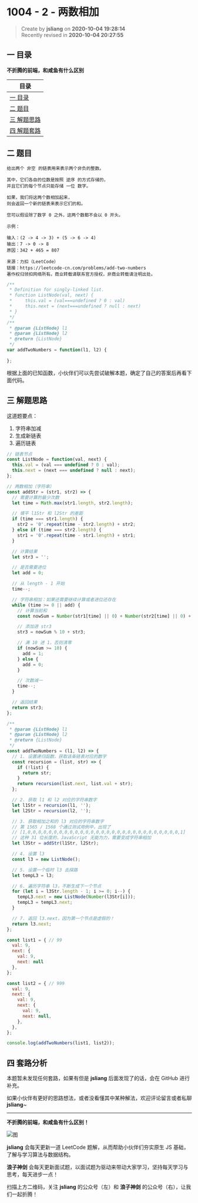 1004 - 2 - 两数相加
===

> Create by **jsliang** on **2020-10-04 19:28:14**  
> Recently revised in **2020-10-04 20:27:55**

<!-- 目录开始 -->
## 一 目录

**不折腾的前端，和咸鱼有什么区别**

| 目录 |
| --- |
| [一 目录](#chapter-one) |
| [二 题目](#chapter-two) |
| [三 解题思路](#chapter-three) |
| [四 解题套路](#chapter-four) |
<!-- 目录结束 -->

## 二 题目



```
给出两个 非空 的链表用来表示两个非负的整数。

其中，它们各自的位数是按照 逆序 的方式存储的，
并且它们的每个节点只能存储 一位 数字。

如果，我们将这两个数相加起来，
则会返回一个新的链表来表示它们的和。

您可以假设除了数字 0 之外，这两个数都不会以 0 开头。

示例：

输入：(2 -> 4 -> 3) + (5 -> 6 -> 4)
输出：7 -> 0 -> 8
原因：342 + 465 = 807

来源：力扣（LeetCode）
链接：https://leetcode-cn.com/problems/add-two-numbers
著作权归领扣网络所有。商业转载请联系官方授权，非商业转载请注明出处。
```

```js
/**
 * Definition for singly-linked list.
 * function ListNode(val, next) {
 *     this.val = (val===undefined ? 0 : val)
 *     this.next = (next===undefined ? null : next)
 * }
 */
/**
 * @param {ListNode} l1
 * @param {ListNode} l2
 * @return {ListNode}
 */
var addTwoNumbers = function(l1, l2) {
    
};
```

根据上面的已知函数，小伙伴们可以先尝试破解本题，确定了自己的答案后再看下面代码。

## 三 解题思路



这道题要点：

1. 字符串加减
2. 生成新链表
3. 遍历链表

```js
// 链表节点
const ListNode = function(val, next) {
  this.val = (val === undefined ? 0 : val);
  this.next = (next === undefined ? null : next);
};

// 两数相加（字符串）
const addStr = (str1, str2) => {
  // 需要计算的最少次数
  let time = Math.max(str1.length, str2.length);

  // 填平 l1Str 和 l2Str 的差距
  if (time === str1.length) {
    str2 = '0'.repeat(time - str2.length) + str2;
  } else if (time === str2.length) {
    str1 = '0'.repeat(time - str1.length) + str1;
  }

  // 计算结果
  let str3 = '';

  // 是否需要进位
  let add = 0;

  // 从 length - 1 开始
  time--;

  // 字符串相加：如果还需要继续计算或者进位还存在
  while (time >= 0 || add) {
    // 计算当前和
    const nowSum = Number(str1[time] || 0) + Number(str2[time] || 0) + add;

    // 添加进 str3
    str3 = nowSum % 10 + str3;

    // 满 10 进 1，否则清零
    if (nowSum >= 10) {
      add = 1;
    } else {
      add = 0;
    }

    // 次数减一
    time--;
  }

  // 返回结果
  return str3;
};

/**
 * @param {ListNode} l1
 * @param {ListNode} l2
 * @return {ListNode}
 */
const addTwoNumbers = (l1, l2) => {
  // 1. 设置递归函数，获取该条链表对应的数字
  const recursion = (list, str) => {
    if (!list) {
      return str;
    }
    return recursion(list.next, list.val + str);
  };

  // 2. 获取 l1 和 l2 对应的字符串数字
  let l1Str = recursion(l1, '');
  let l2Str = recursion(l2, '');

  // 3. 获取相加之和的 l3 对应的字符串数字
  // 第 1565 / 1568 个通过测试用例中，出现了
  // [1,0,0,0,0,0,0,0,0,0,0,0,0,0,0,0,0,0,0,0,0,0,0,0,0,0,0,0,0,0,1]
  // 这种 31 位长度的，JavaScript 无能为力，需要变成字符串相加
  let l3Str = addStr(l1Str, l2Str);

  // 4. 设置 l3
  const l3 = new ListNode();

  // 5. 设置一个临时 l3 去探路
  let tempL3 = l3;

  // 6. 遍历字符串 l3，不断生成下一个节点
  for (let i = l3Str.length - 1; i >= 0; i--) {
    tempL3.next = new ListNode(Number(l3Str[i]));
    tempL3 = tempL3.next;
  }

  // 7. 返回 l3.next，因为第一个节点是虚假的！
  return l3.next;
};

const list1 = { // 99
  val: 9,
  next: {
    val: 9,
    next: null
  },
};

const list2 = { // 999
  val: 9,
  next: {
    val: 9,
    next: {
      val: 9,
      next: null,
    },
  },
};

console.log(addTwoNumbers(list1, list2));
```

## 四 套路分析



本题暂未发现任何套路，如果有但是 **jsliang** 后面发现了的话，会在 GitHub 进行补充。

如果小伙伴有更好的思路想法，或者没看懂其中某种解法，欢迎评论留言或者私聊 **jsliang**~

---

**不折腾的前端，和咸鱼有什么区别！**

![图](https://github.com/LiangJunrong/document-library/blob/master/public-repertory/img/z-index-small.png?raw=true)

**jsliang** 会每天更新一道 LeetCode 题解，从而帮助小伙伴们夯实原生 JS 基础，了解与学习算法与数据结构。

**浪子神剑** 会每天更新面试题，以面试题为驱动来带动大家学习，坚持每天学习与思考，每天进步一点！

扫描上方二维码，关注 **jsliang** 的公众号（左）和 **浪子神剑** 的公众号（右），让我们一起折腾！

